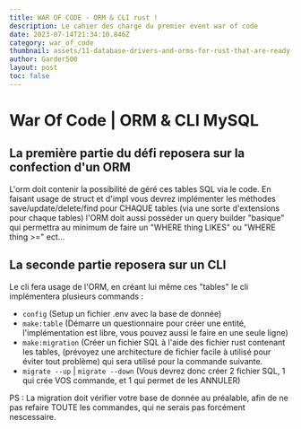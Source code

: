 ```yaml
---
title: WAR OF CODE - ORM & CLI rust !
description: Le cahier des charge du premier event war of code
date: 2023-07-14T21:34:10.846Z
category: war_of_code
thumbnail: assets/11-database-drivers-and-orms-for-rust-that-are-ready-for-production.avif
author: Garder500
layout: post
toc: false
---
```

# War Of Code | ORM & CLI MySQL

## La première partie du défi reposera sur la confection d'un ORM

L'orm doit contenir la possibilité de géré ces tables SQL via le code.
En faisant usage de struct et d'impl vous devrez implémenter les méthodes save/update/delete/find pour CHAQUE tables (via une sorte d'extensions pour chaque tables)
l'ORM doit aussi posséder un query builder "basique" qui permettra au minimum de faire un "WHERE thing LIKES" ou "WHERE thing >=" ect...

## La seconde partie reposera sur un CLI

Le cli fera usage de l'ORM, en créant lui même ces "tables"
le cli implémentera plusieurs commands :

* `config` (Setup un fichier .env avec la base de donnée)
* `make:table` (Démarre un questionnaire pour créer une entité, l'implémentation est libre, vous pouvez aussi le faire en une seule ligne)
* `make:migration` (Créer un fichier SQL à l'aide des fichier rust contenant les tables, (prévoyez une architecture de fichier facile à utilisé pour éviter tout problème) qui sera utilisé pour la commande suivante.
* `migrate --up` | `migrate --down` (Vous devrez donc créer 2 fichier SQL, 1 qui crée VOS commande, et 1 qui permet de les ANNULER)

PS : La migration doit vérifier votre base de donnée au préalable, afin de ne pas refaire TOUTE les commandes, qui ne serais pas forcément nescessaire.
